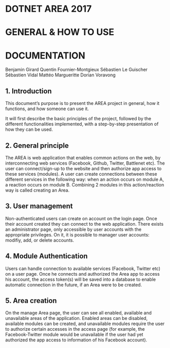 # DOTNET AREA 2017

# GENERAL & HOW TO USE

# DOCUMENTATION

Benjamin Girard
Quentin Fournier-Montgieux
Sébastien Le Guischer
Sébastien Vidal
Mattéo Margueritte
Dorian Voravong


## 1. Introduction

This document’s purpose is to present the AREA project in general, how it functions,
and how someone can use it.

It will first describe the basic principles of the project, followed by the different
functionalities implemented, with a step-by-step presentation of how they can be
used.

## 2. General principle

The AREA is web application that enables common actions on the web, by
interconnecting web services (Facebook, Github, Twitter, Battlenet etc). The user can
connect/sign-up to the website and then authorize app access to these services
(modules). A user can create connections between these different services in the
following way: when an action occurs on module A, a reaction occurs on module B.
Combining 2 modules in this action/reaction way is called creating an Area.

## 3. User management

Non-authenticated users can create on account on the login page. Once their account
created they can connect to the web application.
There exists an administrator page, only accessible by user accounts with the
appropriate privileges. On it, it is possible to manager user accounts: modifiy, add, or
delete accounts.

## 4. Module Authentication

Users can handle connection to available services (Facebook, Twitter etc) on a user
page. Once he connects and authorized the Area app to access his account, the access
token(s) will be saved into a database to enable automatic connection in the future, if
an Area were to be created.


## 5. Area creation

On the manage Area page, the user can see all enabled, available and unavailable
areas of the application. Enabled areas can be disabled, available modules can be
created, and unavailable modules require the user to authorize certain accesses in the
access page (for example, the Facebook-Twitter module would be unavailable if the
user had yet authorized the app access to information of his Facebook account).
